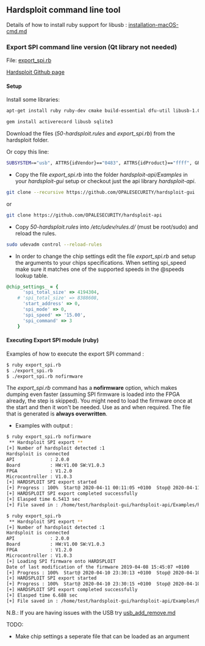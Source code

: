 ## Hardsploit command line tool

Details of how to install ruby support for libusb : [installation-macOS-cmd.md](https://github.com/kxynos/embedded_hacking/blob/master/hardsploit/installation-macOS-cmd.md)

### Export SPI command line version (Qt library not needed)
File: [export_spi.rb](https://github.com/kxynos/embedded_hacking/blob/master/hardsploit/export_spi.rb)

[Hardsploit Github page](https://github.com/serma-safety-security)
#### Setup 

Install some libraries:

```bash
apt-get install ruby ruby-dev cmake build-essential dfu-util libusb-1.0-0 bison openssl libreadline5 libreadline-dev curl git-core zlib1g zlib1g-dev libssl-dev vim libsqlite3-0 libsqlite3-dev sqlite3 libxml2-dev git-core subversion autoconf xorg-dev libgl1-mesa-dev libglu1-mesa-dev
```

```ruby
gem install activerecord libusb sqlite3
```

Download the files (*50-hardsploit.rules* and *export_spi.rb*) from the hardsploit folder. 

Or copy this line:

```bash
SUBSYSTEM=="usb", ATTRS{idVendor}=="0483", ATTRS{idProduct}=="ffff", GROUP="plugdev", TAG+="uaccess"
```

* Copy the file *export_spi.rb* into the folder *hardsploit-api/Examples* in your *hardsploit-gui* setup or checkout just the api library *hardsploit-api*.

```bash
git clone --recursive https://github.com/OPALESECURITY/hardsploit-gui
```
or
```bash
git clone https://github.com/OPALESECURITY/hardsploit-api
```

* Copy *50-hardsploit.rules* into */etc/udev/rules.d/* (must be root/sudo) and reload the rules.
```bash
sudo udevadm control --reload-rules
```
* In order to change the chip settings edit the file *export_spi.rb* and setup the arguments to your chips specifications. When setting spi_speed make sure it matches one of the supported speeds in the @speeds lookup table.
```ruby
@chip_settings_ = {
      'spi_total_size' => 4194304,
    # 'spi_total_size' => 8388608,
      'start_address' => 0,
      'spi_mode' => 0,
      'spi_speed' => '15.00',
      'spi_command' => 3
    }
```

#### Executing Export SPI module (ruby)
Examples of how to execute the export SPI command : 
```bash
$ ruby export_spi.rb
$ ./export_spi.rb
$ ./export_spi.rb nofirmware
```
The *export_spi.rb* command has a **nofirmware** option, which makes dumping even faster (assuming SPI firmware is loaded into the FPGA already, the step is skipped). You might need to load the firmware once at the start and then it won't be needed. Use as and when required. The file that is generated is **always overwritten**. 

* Examples with output :
```bash
$ ruby export_spi.rb nofirmware
 ** Hardsploit SPI export ** 
[+] Number of hardsploit detected :1
Hardsploit is connected
API             : 2.0.0
Board           : HW:V1.00 SW:V1.0.3
FPGA            : V1.2.0
Microcontroller : V1.0.3
[+] HARDSPLOIT SPI export started 
[+] Progress : 100%  Start@ 2020-04-11 00:11:05 +0100  Stop@ 2020-04-11 00:11:11 +0100 
[+] HARDSPLOIT SPI export completed successfully
[+] Elasped time 6.5413 sec
[+] File saved in : /home/test/hardsploit-gui/hardsploit-api/Examples/hs_spi_export.bin
```
```bash
$ ruby export_spi.rb 
 ** Hardsploit SPI export ** 
[+] Number of hardsploit detected :1
Hardsploit is connected
API             : 2.0.0
Board           : HW:V1.00 SW:V1.0.3
FPGA            : V1.2.0
Microcontroller : V1.0.3
[+] Loading SPI firmware onto HARDSPLOIT
Date of last modification of the firmware 2019-04-08 15:45:07 +0100
[+] Progress : 100%  Start@ 2020-04-10 23:30:13 +0100  Stop@ 2020-04-10 23:30:14 +0100 
[+] HARDSPLOIT SPI export started 
[+] Progress : 100%  Start@ 2020-04-10 23:30:15 +0100  Stop@ 2020-04-10 23:30:22 +0100 
[+] HARDSPLOIT SPI export completed successfully
[+] Elasped time 6.688 sec
[+] File saved in : /home/test/hardsploit-gui/hardsploit-api/Examples/hs_spi_export.bin
```

N.B.: If you are having issues with the USB try [usb_add_remove.md](https://github.com/kxynos/embedded_hacking/blob/master/usb_add_remove.md)

TODO:
* Make chip settings a seperate file that can be loaded as an argument
